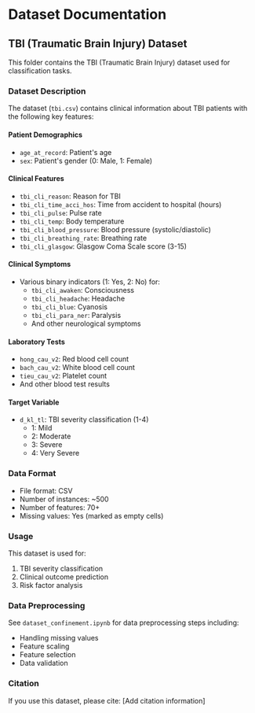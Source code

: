 # Dataset Documentation

## TBI (Traumatic Brain Injury) Dataset

This folder contains the TBI (Traumatic Brain Injury) dataset used for classification tasks.

### Dataset Description

The dataset (`tbi.csv`) contains clinical information about TBI patients with the following key features:

#### Patient Demographics
- `age_at_record`: Patient's age
- `sex`: Patient's gender (0: Male, 1: Female)

#### Clinical Features
- `tbi_cli_reason`: Reason for TBI
- `tbi_cli_time_acci_hos`: Time from accident to hospital (hours)
- `tbi_cli_pulse`: Pulse rate
- `tbi_cli_temp`: Body temperature
- `tbi_cli_blood_pressure`: Blood pressure (systolic/diastolic)
- `tbi_cli_breathing_rate`: Breathing rate
- `tbi_cli_glasgow`: Glasgow Coma Scale score (3-15)

#### Clinical Symptoms
- Various binary indicators (1: Yes, 2: No) for:
  - `tbi_cli_awaken`: Consciousness
  - `tbi_cli_headache`: Headache
  - `tbi_cli_blue`: Cyanosis
  - `tbi_cli_para_ner`: Paralysis
  - And other neurological symptoms

#### Laboratory Tests
- `hong_cau_v2`: Red blood cell count
- `bach_cau_v2`: White blood cell count
- `tieu_cau_v2`: Platelet count
- And other blood test results

#### Target Variable
- `d_kl_tl`: TBI severity classification (1-4)
  - 1: Mild
  - 2: Moderate
  - 3: Severe
  - 4: Very Severe

### Data Format
- File format: CSV
- Number of instances: ~500
- Number of features: 70+
- Missing values: Yes (marked as empty cells)

### Usage
This dataset is used for:
1. TBI severity classification
2. Clinical outcome prediction
3. Risk factor analysis

### Data Preprocessing
See `dataset_confinement.ipynb` for data preprocessing steps including:
- Handling missing values
- Feature scaling
- Feature selection
- Data validation

### Citation
If you use this dataset, please cite: [Add citation information] 